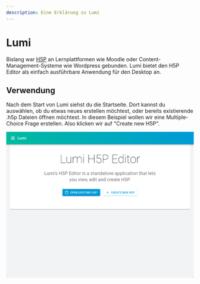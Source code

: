 ```yaml
---
description: Eine Erklärung zu Lumi
---
```


# Lumi

Bislang war [H5P](h5p.md) an Lernplattformen wie Moodle oder Content-Management-Systeme wie Wordpress gebunden. Lumi bietet den H5P Editor als einfach ausführbare Anwendung für den Desktop an. 

## Verwendung

Nach dem Start von Lumi siehst du die Startseite. Dort kannst du auswählen, ob du etwas neues erstellen möchtest, oder bereits existierende .h5p Dateien öffnen möchtest. In diesem Beispiel wollen wir eine Multiple-Choice Frage erstellen. Also klicken wir auf "Create new H5P".

![Lumi Startseite](../.gitbook/assets/screenshot-2021-01-09-at-17.36.34.png)







